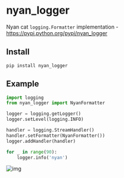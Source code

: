 nyan_logger
===========

Nyan cat `logging.Formatter` implementation - https://pypi.python.org/pypi/nyan_logger

## Install

```
pip install nyan_logger
```

## Example

```python
import logging
from nyan_logger import NyanFormatter

logger = logging.getLogger()
logger.setLevel(logging.INFO)

handler = logging.StreamHandler()
handler.setFormatter(NyanFormatter())
logger.addHandler(handler)

for _ in range(90):
    logger.info('nyan')
```

![img](http://f.cl.ly/items/2g2K0c3A2R1i2D051J3v/Screen%20Shot%202013-06-29%20at%2018.14.37.png)
